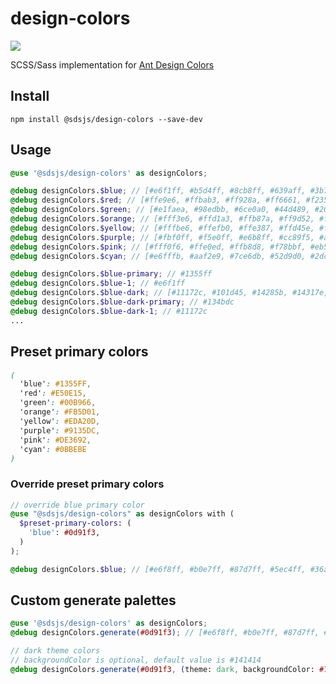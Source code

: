 # design-colors
<p>
  <a href="https://www.npmjs.com/package/@sdsjs/design-colors">
    <img src="https://img.shields.io/npm/v/@sdsjs/design-colors.svg">
  </a>
</p>

SCSS/Sass implementation for [Ant Design Colors](https://github.com/ant-design/ant-design-colors)

## Install

```shell
npm install @sdsjs/design-colors --save-dev
```

## Usage

```scss
@use '@sdsjs/design-colors' as designColors;

@debug designColors.$blue; // [#e6f1ff, #b5d4ff, #8cb8ff, #639aff, #3b79ff, #1355ff, #0439d9, #0027b3, #001a8c, #000f66]
@debug designColors.$red; // [#ffe9e6, #ffbab3, #ff928a, #ff6661, #f23535, #e50e15, #bf020f, #99000f, #73000f, #4d000d]
@debug designColors.$green; // [#e1faea, #98edbb, #6ce0a0, #44d489, #20c776, #00b966, #009456, #006e44, #00472e, #002117]
@debug designColors.$orange; // [#fff3e6, #ffd1a3, #ffb87a, #ff9d52, #ff7e29, #fb5d01, #d44700, #ad3400, #872400, #611700]
@debug designColors.$yellow; // [#fffbe6, #ffefb0, #ffe387, #ffd45e, #fabf34, #eda20d, #c77e00, #a16000, #7a4500, #542d00]
@debug designColors.$purple; // [#fbf0ff, #f5e0ff, #e6b8ff, #cc89f5, #ae5de8, #9135dc, #6e22b5, #4f148f, #340969, #1f0542]
@debug designColors.$pink; // [#fff0f6, #ffe0ed, #ffb8d8, #f78bbf, #eb5ea7, #de3692, #b8237a, #911461, #6b0a49, #450631]
@debug designColors.$cyan; // [#e6fffb, #aaf2e9, #7ce6db, #52d9d0, #2dccc7, #0bbebe, #029499, #006b73, #00454d, #002126]

@debug designColors.$blue-primary; // #1355ff
@debug designColors.$blue-1; // #e6f1ff
@debug designColors.$blue-dark; // [#11172c, #101d45, #14285b, #14317e, #133ead, #134bdc, #376fe8, #5f93f3, #88b3f8, #b2d0fa]
@debug designColors.$blue-dark-primary; // #134bdc
@debug designColors.$blue-dark-1; // #11172c
...
```

## Preset primary colors

```scss
(
  'blue': #1355FF,
  'red': #E50E15,
  'green': #00B966,
  'orange': #FB5D01,
  'yellow': #EDA20D,
  'purple': #9135DC,
  'pink': #DE3692,
  'cyan': #0BBEBE
)
```

### Override preset primary colors

```scss
// override blue primary color 
@use "@sdsjs/design-colors" as designColors with (
  $preset-primary-colors: (
    'blue': #0d91f3,
  )
);

@debug designColors.$blue; // [#e6f8ff, #b0e7ff, #87d7ff, #5ec4ff, #36aeff, #0d91f3, #006dcc, #0053a6, #003c80, #002759]
```

## Custom generate palettes 

```scss
@use '@sdsjs/design-colors' as designColors;
@debug designColors.generate(#0d91f3); // [#e6f8ff, #b0e7ff, #87d7ff, #5ec4ff, #36aeff, #0d91f3, #006dcc, #0053a6, #003c80, #002759]

// dark theme colors
// backgroundColor is optional, default value is #141414
@debug designColors.generate(#0d91f3, (theme: dark, backgroundColor: #141414)); // [#111d2a, #0f2a42, #123a57, #114c78, #0f65a5, #0e7ed2, #339fe8, #5abbf3, #84d1f8, #ade3fa]
```

